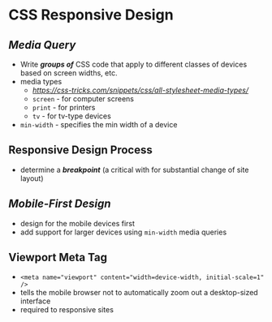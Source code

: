 # CSS Responsive Design

## ***Media Query***
- Write ***groups of*** CSS code that apply to different classes of devices based on screen widths, etc.
- media types
  - _https://css-tricks.com/snippets/css/all-stylesheet-media-types/_
  - `screen` - for computer screens
  - `print` - for printers
  - `tv` - for tv-type devices
- `min-width` - specifies the min width of a device

## Responsive Design Process
- determine a ***breakpoint*** (a critical with for substantial change of site layout)

## ***Mobile-First Design***
- design for the mobile devices first
- add support for larger devices using `min-width` media queries

## Viewport Meta Tag
- ```<meta name="viewport" content="width=device-width, initial-scale=1" />```
- tells the mobile browser not to automatically zoom out a desktop-sized interface
- required to responsive sites